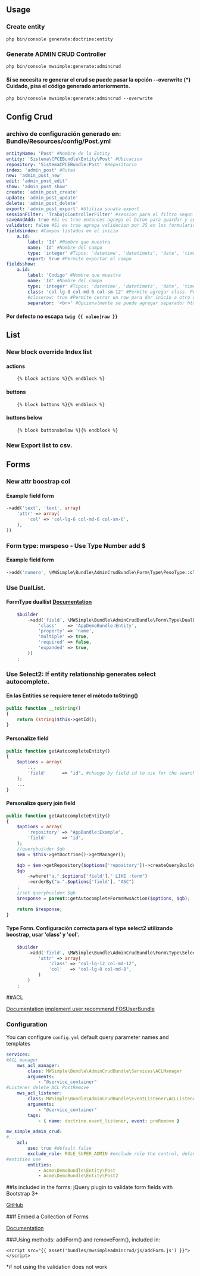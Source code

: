 ## Usage

### Create entity

```cli
php bin/console generate:doctrine:entity
```

### Generate ADMIN CRUD Controller

```cli
php bin/console mwsimple:generate:admincrud
```
#### Si se necesita re generar el crud se puede pasar la opción --overwrite (*) Cuidado, pisa el código generado anteriormente.
```cli
php bin/console mwsimple:generate:admincrud --overwrite
```
## Config Crud

### archivo de configuración generado en: Bundle/Resources/config/Post.yml
```yaml
entityName: 'Post' #Nombre de la Entity
entity: 'Sistema\CPCEBundle\Entity\Post' #Ubicacion
repository: 'SistemaCPCEBundle:Post' #Repositorio
index: 'admin_post' #Rutas
new: 'admin_post_new'
edit: 'admin_post_edit'
show: 'admin_post_show'
create: 'admin_post_create'
update: 'admin_post_update'
delete: 'admin_post_delete'
export: 'admin_post_export' #Utiliza sonata export
sessionFilter: 'TrabajoControllerFilter' #session para el filtro segun la entity
saveAndAdd: true #Si es true entonces agrega el boton para guardar y agregar otro
validator: false #Si es true agrega validacion por JS en los formularios
fieldsindex: #Campos listados en el inicio
    a.id:
        label: 'Id' #Nombre que muestra
        name: 'Id' #Nombre del campo
        type: 'integer' #Tipos: 'datetime', 'datetimetz', 'date', 'time', 'boolean', 'ONE_TO_MANY', 'MANY_TO_MANY', 'string'
        export: true #Permite exportar el campo
fieldsshow:
    a.id:
        label: 'Codigo' #Nombre que muestra
        name: 'Id' #Nombre del campo
        type: 'integer' #Tipos: 'datetime', 'datetimetz', 'date', 'time', 'boolean', 'ONE_TO_MANY', 'MANY_TO_MANY', 'string'
        class: 'col-lg-8 col-md-6 col-sm-12' #Permite agregar class. Por defecto es col-12
        #closerow: true #Permite cerrar un row para dar inicio a otro row (http://getbootstrap.com/)
        separator: '<br>' #Opcionalmente se puede agregar separador html para ONE_TO_MANY || MANY_TO_MANY
```
#### Por defecto no escapa ```twig {{ value|raw }} ```
## List

### New block override Index list
#### actions
```twig
    {% block actions %}{% endblock %}
```
#### buttons
```twig
    {% block buttons %}{% endblock %}
```
#### buttons below
```twig
    {% block buttonsbelow %}{% endblock %}
```

### New Export list to csv.

## Forms

### New attr boostrap col
#### Example field form
```php
->add('text', 'text', array(
    'attr' => array(
        'col' => 'col-lg-6 col-md-6 col-sm-6',
    ),
))
```

### Form type: mwspeso - Use Type Number add $
#### Example field form
```php
->add('numero', \MWSimple\Bundle\AdminCrudBundle\Form\Type\PesoType::class)
```
### Use DualList.
#### FormType duallist [Documentation](http://bootsnipp.com/snippets/featured/bootstrap-dual-list)
```php
    $builder
        ->add('field', \MWSimple\Bundle\AdminCrudBundle\Form\Type\DualListType::class, array(
            'class'    => 'AppDemoBundle:Entity',
            'property' => 'name',
            'multiple' => true,
            'required' => false,
            'expanded' => true,
        ))
    ;
```
### Use Select2: If entity relationship generates select autocomplete.
#### En las Entities se requiere tener el mótodo toString()
```php
public function __toString()
{
    return (string)$this->getId();
}
```
#### Personalize field
```php
public function getAutocompleteEntity()
{
    $options = array(
        ...
        'field'      => "id", #change by field id to use for the search
    );
    ...
}
```
#### Personalize query join field
```php
public function getAutocompleteEntity()
{
    $options = array(
        'repository' => "AppBundle:Example",
        'field'      => "id",
    );
    //querybuilder $qb
    $em = $this->getDoctrine()->getManager();

    $qb = $em->getRepository($options['repository'])->createQueryBuilder('a');
    $qb
        ->where("a.".$options['field']." LIKE :term")
        ->orderBy("a.".$options['field'], "ASC")
    ;
    //set querybuilder $qb
    $response = parent::getAutocompleteFormsMwsAction($options, $qb);

    return $response;
}
```
#### Type Form. Configuración correcta para el type select2 utilizando boostrap, usar 'class' y 'col'.
```php
    $builder
        ->add('field', \MWSimple\Bundle\AdminCrudBundle\Form\Type\Select2entityType::class, array(
            'attr' => array(
                'class' => "col-lg-12 col-md-12",
                'col'   => "col-lg-8 col-md-8",
            )
        )
    ;
```

##ACL

[Documentation](http://symfony.com/doc/2.3/cookbook/security/acl.html)
[implement user recommend FOSUserBundle](https://github.com/FriendsOfSymfony/FOSUserBundle)
### Configuration

You can configure `config.yml` default query parameter names and templates

```yaml
services:
#ACL manager
    mws_acl_manager:
        class: MWSimple\Bundle\AdminCrudBundle\Services\ACLManager
        arguments:
            - "@service_container"
#Listener delete ACL PostRemove
    mws_acl_listener:
        class: MWSimple\Bundle\AdminCrudBundle\EventListener\ACLListener
        arguments:
            - "@service_container"
        tags:
            - { name: doctrine.event_listener, event: preRemove }

mw_simple_admin_crud:
#...
    acl:
        use: true #default false
        exclude_role: ROLE_SUPER_ADMIN #exclude role the control, default false
#entities use
        entities:
            - Acme\DemoBundle\Entity\Post
            - Acme\DemoBundle\Entity\Post2
```

##Is included in the forms: jQuery plugin to validate form fields with Bootstrap 3+

[GitHub](https://github.com/nghuuphuoc/bootstrapvalidator)

##If Embed a Collection of Forms

[Documentation](http://symfony.com/doc/current/cookbook/form/form_collections.html)

###Using methods: addForm() and removeForm(), included in:

```twig
<script src="{{ asset('bundles/mwsimpleadmincrud/js/addForm.js') }}"></script>
```

*if not using the validation does not work
